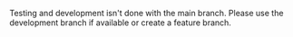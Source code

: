 Testing and development isn't done with the main branch. Please use the development branch if available or create a feature branch.
